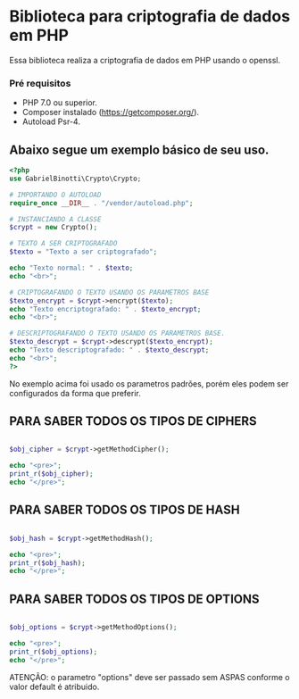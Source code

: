 # Biblioteca para criptografia de dados em PHP

Essa biblioteca realiza a criptografia de dados em PHP usando o openssl.

### Pré requisitos
- PHP 7.0 ou superior.
- Composer instalado (https://getcomposer.org/).
- Autoload Psr-4.

## Abaixo segue um exemplo básico de seu uso.
```php
<?php
use GabrielBinotti\Crypto\Crypto;

# IMPORTANDO O AUTOLOAD
require_once __DIR__ . "/vendor/autoload.php";

# INSTANCIANDO A CLASSE
$crypt = new Crypto();

# TEXTO A SER CRIPTOGRAFADO
$texto = "Texto a ser criptografado";

echo "Texto normal: " . $texto;
echo "<br>";

# CRIPTOGRAFANDO O TEXTO USANDO OS PARAMETROS BASE
$texto_encrypt = $crypt->encrypt($texto);
echo "Texto encriptografado: " . $texto_encrypt;
echo "<br>";

# DESCRIPTOGRAFANDO O TEXTO USANDO OS PARAMETROS BASE.
$texto_descrypt = $crypt->descrypt($texto_encrypt);
echo "Texto descriptografado: " . $texto_descrypt;
echo "<br>";
?>
```
No exemplo acima foi usado os parametros padrões, porém eles podem ser configurados da forma que preferir.

## PARA SABER TODOS OS TIPOS DE CIPHERS
```php

$obj_cipher = $crypt->getMethodCipher();

echo "<pre>";
print_r($obj_cipher);
echo "</pre>";

```

## PARA SABER TODOS OS TIPOS DE HASH
```php

$obj_hash = $crypt->getMethodHash();

echo "<pre>";
print_r($obj_hash);
echo "</pre>";

```

## PARA SABER TODOS OS TIPOS DE OPTIONS
```php

$obj_options = $crypt->getMethodOptions();

echo "<pre>";
print_r($obj_options);
echo "</pre>";

```

ATENÇÃO: o parametro "options" deve ser passado sem ASPAS conforme o valor default é atribuido.

